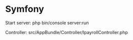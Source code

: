 Symfony
=====================
Start server: php bin/console server:run

Controller: src/AppBundle/Controller/IpayrollController.php
